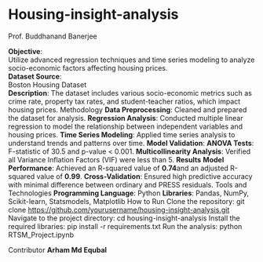 # Housing-insight-analysis
Prof. Buddhanand Banerjee

**Objective**:<br> Utilize advanced regression techniques and time series modeling to analyze socio-economic factors affecting housing prices.</br>
**Dataset Source**:<br>Boston Housing Dataset </br> 
**Description**: The dataset includes various socio-economic metrics such as crime rate, property tax rates, and student-teacher ratios, which impact housing prices.
Methodology
**Data Preprocessing**: Cleaned and prepared the dataset for analysis.
**Regression Analysis**: Conducted multiple linear regression to model the relationship between independent variables and housing prices.
**Time Series Modeling**: Applied time series analysis to understand trends and patterns over time.
**Model Validation**:
         **ANOVA Tests**: F-statistic of 30.5 and p-value < 0.001.
         **Multicollinearity Analysis**: Verified all Variance Inflation Factors (VIF) were less than 5.
**Results**
**Model Performance**: Achieved an R-squared value of **0.74**and an adjusted R-squared value of **0.99**.
**Cross-Validation**: Ensured high predictive accuracy with minimal difference between ordinary and PRESS residuals.
Tools and Technologies
         **Programming Language**: Python
         **Libraries**: Pandas, NumPy, Scikit-learn, Statsmodels, Matplotlib
How to Run
Clone the repository: git clone https://github.com/yourusername/housing-insight-analysis.git
Navigate to the project directory: cd housing-insight-analysis
Install the required libraries: pip install -r requirements.txt
Run the analysis: python RTSM_Project.ipynb

Contributor
**Arham Md Equbal**
